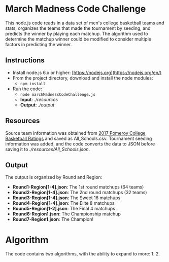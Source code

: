 # March Madness Code Challenge
This node.js code reads in a data set of men's college basketball teams
and stats, organizes the teams that made the tournament by seeding, and
predicts the winner by playing each matchup.  The algorithm used to determine
the matchup winner could be modified to consider multiple factors in
predicting the winner.

## Instructions
* Install node.js 6.x or higher: [https://nodejs.org](https://nodejs.org/en/)
* From the project directory, download and install the node modules:
    * `npm install`
* Run the code:
    * `node marchMadnessCodeChallenge.js`
    * **Input**: *./resources*
    * **Output**: *./output*

## Resources
Source team information was obtained from [2017 Pomeroy College Basketball Ratings](http://kenpom.com/)
and saved as All_Schools.csv.  Tournament seeding information was added, and the code converts the data
to JSON before saving it to *./resources/All_Schools.json*.

## Output
The output is organized by Round and Region:
* **Round1-Region[1-4].json**: The 1st round matchups (64 teams)
* **Round2-Region[1-4].json**: The 2nd round matchups (32 teams)
* **Round3-Region[1-4].json**: The Sweet 16 matchups
* **Round4-Region[1-4].json**: The Elite 8 matchups
* **Round5-Region[1-2].json**: The Final 4 matchups
* **Round6-Region1.json**: The Championship matchup
* **Round7-Region1.json**: The Champion!

# Algorithm
The code contains two algorithms, with the ability to expand to more:
1. 
2. 